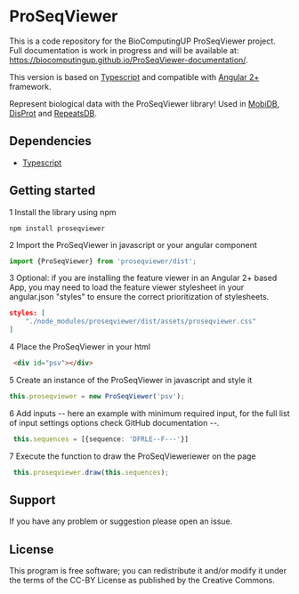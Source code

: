 # ProSeqViewer

This is a code repository for the BioComputingUP ProSeqViewer project.
Full documentation is work in progress and will be available at: https://biocomputingup.github.io/ProSeqViewer-documentation/.

This version is based on [Typescript](https://www.typescriptlang.org/) and compatible with [Angular 2+](https://angular.io/) framework.

Represent biological data with the ProSeqViewer library! Used in [MobiDB](http://mobidb.bio.unipd.it/),
[DisProt](http://www.disprot.org/) and [RepeatsDB](http://repeatsdb.bio.unipd.it/).

## Dependencies

* [Typescript](https://www.typescriptlang.org/)


[comment]: <> (## Output demo)

[comment]: <> (![ProSeqViewer]&#40;src/assets/sqvDemo.png&#41;)

## Getting started

1 Install the library using npm
```
npm install proseqviewer
```

2 Import the ProSeqViewer in javascript or your angular component
```typescript
import {ProSeqViewer} from 'proseqviewer/dist';
```

3 Optional: if you are installing the feature viewer in an Angular 2+ based App, you may
need to load the feature viewer stylesheet in your angular.json "styles" to
ensure the correct prioritization of stylesheets.
```json
styles: [
    "./node_modules/proseqviewer/dist/assets/proseqviewer.css"
]
```

4 Place the ProSeqViewer in your html
```html
 <div id="psv"></div>
```

5 Create an instance of the ProSeqViewer in javascript and style it
```typescript
this.proseqviewer = new ProSeqViewer('psv');
```

6 Add inputs -- here an example with minimum required input, for the full list of input settings options check GitHub documentation --.
```typescript
 this.sequences = [{sequence: 'DFRLE--F---'}]
```
7 Execute the function to draw the ProSeqVieweriewer on the page
```typescript
 this.proseqviewer.draw(this.sequences);
```

## Support

If you have any problem or suggestion please open an issue.

## License

This program is free software; you can redistribute it and/or modify it under the terms of the CC-BY License as published by the Creative Commons.

